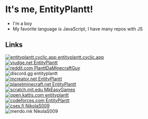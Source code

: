 # It's me, **EntityPlantt!**

* I'm a boy
* My favorite language is JavaScript, I have many repos with JS

## Links
[![entityplantt.cyclic.app](https://resizer.pictures/w=20_h=20/entityplantt.cyclic.app/static/favicon.ico) entityplantt.cyclic.app](https://entityplantt.cyclic.app/)  
[![vjudge.net](https://resizer.pictures/w=20_h=20/vjudge.net/favicon.ico) EntityPlantt](https://vjudge.net/user/EntityPlantt)  
[![reddit.com](https://resizer.pictures/w=20_h=20/reddit.com/favicon.ico) PlanttDaMinecraftGuy](https://www.reddit.com/user/PlanttDaMinecraftGuy)  
![discord.gg](https://resizer.pictures/w=20_h=20/discord.com/assets/847541504914fd33810e70a0ea73177e.ico) entityplantt  
[![mcreator.net](https://resizer.pictures/w=20_h=20/mcreator.net/favicon.ico) EntityPlantt](https://mcreator.net/user/653051/entityplantt)  
[![planetminecraft.net](https://resizer.pictures/w=20_h=20/planetminecraft.com/favicon.ico) EntityPlantt](https://www.planetminecraft.com/member/entityplantt/)  
[![scratch.mit.edu](https://resizer.pictures/w=20_h=20/scratch.mit.edu/favicon.ico) MkEasyGames](https://scratch.mit.edu/users/MkEasyGames/)  
[![open.kattis.com](https://resizer.pictures/w=20_h=20/open.kattis.com/favicon) entityplantt](https://open.kattis.com/users/entityplantt)  
[![codeforces.com](https://resizer.pictures/w=20_h=20/codeforces.com/favicon.ico) EntityPlantt](https://codeforces.com/profile/EntityPlantt)  
[![cses.fi](https://resizer.pictures/h=20/cses.fi/logo.png) NikolaS009](https://cses.fi/user/10756)  
![mendo.mk](https://resizer.pictures/w=20_h=20/mendo.mk/img/favicon-new.ico) NikolaS009
